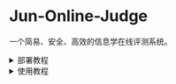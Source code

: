 # Jun-Online-Judge

一个简易、安全、高效的信息学在线评测系统。


<details>
<summary>部署教程</summary>

一键下载依赖（Linux）： `curl https://gh.imjcj.eu.org/https://raw.githubusercontent.com/Jun-Software/Jun-Online-Judge/master/install.sh | sudo bash`

手动下载依赖：
1. 安装`git`
2. 克隆此仓库，
> `git clone https://gh.imjcj.eu.org/https://github.com/Jun-Software/Jun-Online-Judge`
3. 安装`python3`
4. 用`pip`下载`requirements.txt`里的库
> `pip install -r requirements.txt`

手动部署：
1. 更改`config.py`内配置
2. 用`python3`运行`index.py`即可
> `python3 index.py`

</details>


<details>
<summary>使用教程</summary>

服务器部署成功后，

点击右上角`Login`登陆，

管理员账号为：`admin`，

管理员密码已在`config.py`配置。

登陆完成后，点击右上角`Welcome, admin`，

选择`Control Panel`

再登录一次管理员账号，

即可进入`Control Panel`，

可配置题目、备份数据、创建比赛。

---

附加说明：

题目评测数据压缩包（文件树）：
```
.
├─1.in
├─1.out
├─2.in
├─2.out
…
```
本Online Judge评测均使用全文比较（过滤头尾空格及换行），适用于对`C++`程序的评测。
</details>
